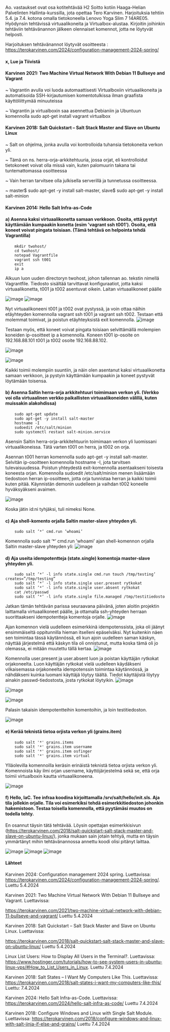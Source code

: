 Ao. vastaukset ovat osa kotitehtävää H2 Soitto kotiin Haaga-Helian Palvelinten Hallinta-kurssilla, jota opettaa Tero Karvinen. Harjoituksia tehtiin 5.4. ja 7.4. kotona omalla tietokoneella Lenovo Yoga Slim 7 14ARE05. Hyödynsin tehtävissä virtuaalikoneita ja Virtualbox-alustaa. Kirjoitin joihinkin tehtäviin tehtävänannon jälkeen olennaiset komennot, jotta ne löytyvät helposti.

Harjoituksen tehtävänannot löytyvät osoitteesta :
https://terokarvinen.com/2024/configuration-management-2024-spring/


#### x, Lue ja Tiivistä
#### Karvinen 2021: Two Machine Virtual Network With Debian 11 Bullseye and Vagrant

~ Vagrantin avulla voi luoda automaattisesti Virtualboxiin virtuaalikoneita ja automatisoida SSH-kirjautumisen komentotulkissa ilman graafista käyttöliittymää minuuteissa

~ Vagrantin ja virtualboxin saa asennettua Debianiin ja Ubuntuun komennolla sudo apt-get install vagrant virtualbox

#### Karvinen 2018: Salt Quickstart – Salt Stack Master and Slave on Ubuntu Linux

~ Salt on ohjelma, jonka avulla voi kontrolloida tuhansia tietokoneita verkon yli. 

~ Tämä on ns. herra-orja-arkkitehtuuria, jossa orjat, eli kontrolloidut tietokoneet voivat olla missä vain, kuten palomuurin takana tai tuntemattomassa osoitteessa

~ Vain herran tarvitsee olla julkisella serverillä ja tunnetussa osoitteessa.

~ master$ sudo apt-get -y install salt-master, slave$ sudo apt-get -y install salt-minion 

#### Karvinen 2014: Hello Salt Infra-as-Code

#### a) Asenna kaksi virtuaalikonetta samaan verkkoon. Osoita, että pystyt käyttämään kumpaakin konetta (esim 'vagrant ssh t001'). Osoita, että koneet voivat pingata toisiaan. (Tämä tehtävä on helpointa tehdä Vagrantilla)
        mkdir twohost/ 
        cd twohost/
        notepad Vagrantfile
        vagrant ssh t001
        exit
        ip a
        

Alkuun luon uuden directoryn twohost, johon tallennan ao. tekstin nimellä Vagrantfile. Tiedosto sisältää tarvittavat konfiguraatiot, jotta kaksi virtuaalikonetta, t001 ja t002 asentuvat oikein. Laitan virtuaalikoneet päälle

![image](https://github.com/katariinarytkonen/ICI001AS3A-3005/assets/164856665/669315b4-32a4-4b5f-be33-5af7f9178750)
![image](https://github.com/katariinarytkonen/ICI001AS3A-3005/assets/164856665/1e2aba6d-2861-4a8a-a721-fe3e059c8e31)

Nyt virtuaalikoneeni t001 ja t002 ovat pystyssä, ja voin ottaa näihin etäyhteyden komennolla vagrant ssh t001 ja vagrant ssh t002. Testaan että molemmat toimivat, ja poistun etäyhteyksistä exit komennolla.
![image](https://github.com/katariinarytkonen/ICI001AS3A-3005/assets/164856665/b8660582-f324-4181-bc34-0fde81eefd83)

Testaan myös, että koneet voivat pingata toisiaan selvittämällä molempien koneiden ip-osoitteet ip a komennolla. Koneen t001 ip-osoite on 192.168.88.101 t001 ja t002 osoite 192.168.88.102.

![image](https://github.com/katariinarytkonen/ICI001AS3A-3005/assets/164856665/306c6878-aa67-425f-9238-238c524124ce)

![image](https://github.com/katariinarytkonen/ICI001AS3A-3005/assets/164856665/e35c0fea-c8df-44dd-ad88-e80d404109ce)

Kaikki toimii molempiin suuntiin, ja näin olen asentanut kaksi virtuaalikonetta samaan verkkoon, ja pystyin käyttämään kumpaakin ja koneet pystyvät löytämään toisensa.


####  b) Asenna Saltin herra-orja arkkitehtuuri toimimaan verkon yli. (Verkko voi olla virtuaalinen verkko paikallisten virtuaalikoneiden välillä, kuten muissakin alakohdissa)
        sudo apt-get update
        sudo apt-get -y install salt-master
        hostname -I
        sudoedit /etc/salt/minion 
        sudo systemctl restast salt-minion.service
        
Asensin Saltin herra-orja-arkkitehtuurin toimimaan verkon yli luomissani virtuaalikoneissa. Tätä varten t001 on herra, ja t002 on orja.

Asennan t001 herran komennolla sudo apt-get -y install salt-master.
Selvitän ip-osoitteen komennolla hostname -I, jota tarvitsen tulevaisuudessa. Poistun yhteydestä exit-komennolla asentaakseni toisesta koneesta orjan.
Komennolla sudoedit /etc/salt/minion menen lisäämään tiedostoon herran ip-osoitteen, jotta orja tunnistaa herran ja kaikki toimii kuten pitää.
Käynnistän demonin uudelleen ja vaihdan t002 koneelle hyväksyäkseni avaimen.

![image](https://github.com/katariinarytkonen/ICI001AS3A-3005/assets/164856665/513040c1-e311-43ad-92c1-d07300b17f34)

Koska jätin id:ni tyhjäksi, tuli nimeksi None.

        

#### c) Aja shell-komento orjalla Saltin master-slave yhteyden yli.
        sudo salt ’*’ cmd.run ’whoami’
Komennolla sudo salt ’*’ cmd.run ’whoami’ ajan shell-komennon orjalla Saltin master-slave yhteyden yli:
![image](https://github.com/katariinarytkonen/ICI001AS3A-3005/assets/164856665/26f5fc3d-1d38-4f17-804a-39592821115d)

    

#### d) Aja useita idempotentteja (state.single) komentoja master-slave yhteyden yli.
        sudo salt ’*’ -l info state.single cmd.run touch /tmp/testing’ creates=”/tmp/testing”
        sudo salt ’*’ -l info state.single user.present rytkokat
        sudo salt ’*’ -l info state.single user.absent rytkokat
        cat /etc/passwd
        sudo salt ‘*’ -l info state.single file.managed /tmp/testitiedosto


Jatkan tämän tehtävän parissa seuraavana päivänä, joten aloitin projektin laittamalla virtuaalikoneet päälle, ja ottamalla ssh-yhteyden herraan suorittaakseni idempotentteja komentoja orjalle. 
![image](https://github.com/katariinarytkonen/ICI001AS3A-3005/assets/164856665/8e6c87a7-4d0e-4cc2-bf49-2dba5e2db00f)

Ajan komennon vielä uudelleen esimerkkinä idempotenssista, joka oli jäänyt ensimmäiseltä oppitunnilla hieman itselleni epäselväksi. Nyt kuitenkin näen sen toimintaa tässä käytännössä, eli kun ajoin uudelleen saman käskyn, näyttää järjestelmä että käskyn tila oli onnistunut, mutta koska tämä oli jo olemassa, ei mitään muutettu tällä kertaa.
![image](https://github.com/katariinarytkonen/ICI001AS3A-3005/assets/164856665/f9be4a39-655b-47fd-9779-21477bf9df8d)

Komennolla user.present ja user.absent luon ja poistan käyttäjän rytkokat orjakoneelta. Luon käyttäjän rytkokat vielä uudelleen käydäkseni vilkaisemassa orjakoneelta idempotenssin toimintaa käytännössä, ja nähdäkseni kuinka luomani käyttäjä löytyy täältä. Tiedot käyttäjistä löytyy ainakin passwd-tiedostosta, josta rytkokat löytyikin.
![image](https://github.com/katariinarytkonen/ICI001AS3A-3005/assets/164856665/9e5a5f1e-3391-4728-ae0f-596beee2e713)

![image](https://github.com/katariinarytkonen/ICI001AS3A-3005/assets/164856665/c923c3b1-de8e-42d6-91ae-5cdf0ddb0b11)

![image](https://github.com/katariinarytkonen/ICI001AS3A-3005/assets/164856665/d53622da-f7aa-42fe-8d62-b035d78bfcdf)

Palasin takaisin idempotentteihin komentoihin, ja loin testitiedoston.

![image](https://github.com/katariinarytkonen/ICI001AS3A-3005/assets/164856665/293ceca5-5f30-49f3-8a7d-d510ba1ef3e8)







    
#### e) Kerää teknistä tietoa orjista verkon yli (grains.item)
        sudo salt '*' grains.items
        sudo salt '*' grains.item username
        sudo salt '*' grains.item osfinger
        sudo salt '*' grains.item virtual

    
Ylläolevilla komennoilla keräsin erinäistä teknistä tietoa orjista verkon yli. Komennoista käy ilmi orjan username, käyttöjärjestelmä sekä se, että orja toimii virtualboxin kautta virtuaalikoneena.

![image](https://github.com/katariinarytkonen/ICI001AS3A-3005/assets/164856665/be91e75a-6159-469d-bb52-10b2dac5f10f)

#### f) Hello, IaC. Tee infraa koodina kirjoittamalla /srv/salt/hello/init.sls. Aja tila jollekin orjalle. Tila voi esimerkiksi tehdä esimerkkitiedoston johonkin hakemistoon. Testaa toisella komennolla, että pyytämäsi muutos on todella tehty.

En osannut täysin tätä tehtävää. Löysin opettajan esimerkkisivun (https://terokarvinen.com/2018/salt-quickstart-salt-stack-master-and-slave-on-ubuntu-linux/), jonka mukaan sain jotain tehtyä, mutta en täysin ymmärtänyt mihin tehtävänannossa annettu koodi olisi pitänyt laittaa. 

![image](https://github.com/katariinarytkonen/ICI001AS3A-3005/assets/164856665/29ab7323-6e3e-4b1d-a440-826de0f31304)
![image](https://github.com/katariinarytkonen/ICI001AS3A-3005/assets/164856665/a340f6d3-54cd-4a77-b167-2ae902eeec18)
![image](https://github.com/katariinarytkonen/ICI001AS3A-3005/assets/164856665/f3675987-77eb-42a7-9083-0fd31eb970db)





#### Lähteet
Karvinen 2024: Configuration management 2024 spring. Luettavissa:
https://terokarvinen.com/2024/configuration-management-2024-spring/. Luettu 5.4.2024

Karvinen 2021: Two Machine Virtual Network With Debian 11 Bullseye and Vagrant. Luettavissa:

https://terokarvinen.com/2021/two-machine-virtual-network-with-debian-11-bullseye-and-vagrant/ Luettu 5.4.2024

Karvinen 2018: Salt Quickstart – Salt Stack Master and Slave on Ubuntu Linux. Luettavissa:

https://terokarvinen.com/2018/salt-quickstart-salt-stack-master-and-slave-on-ubuntu-linux/ Luettu 5.4.2024
 
Linux List Users: How to Display All Users in the Terminal?. Luettavissa:
https://www.hostinger.com/tutorials/how-to-see-system-users-in-ubuntu-linux-vps/#How_to_List_Users_in_Linux. Luettu 7.4.2024

Karvinen 2018: Salt States – I Want My Computers Like This. Luettavissa:
https://terokarvinen.com/2018/salt-states-i-want-my-computers-like-this/ Luettu: 7.4.2024

Karvinen 2024: Hello Salt Infra-as-Code. Luettavissa:
https://terokarvinen.com/2024/hello-salt-infra-as-code/ Luettu 7.4.2024

Karvinen 2018: Configure Windows and Linux with Single Salt Module. Luettavissa:
https://terokarvinen.com/2018/configure-windows-and-linux-with-salt-jinja-if-else-and-grains/ Luettu 7.4.2024


